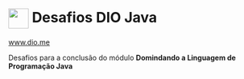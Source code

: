 # <img align="center" width="40px" src="https://hermes.digitalinnovation.one/assets/diome/logo-minimized.png"> Desafios DIO Java
www.dio.me

<p>Desafios para a conclusão do módulo <b>Domindando a Linguagem de Programação Java</b></p>
